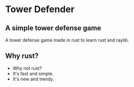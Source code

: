 # Tower Defender
## A simple tower defense game

A tower defense game made in rust to learn rust and raylib.

## Why rust?

- Why not rust?
- It's fast and simple.
- It's new and trendy.
